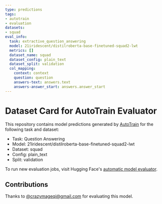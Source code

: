 ```yaml
---
type: predictions
tags:
- autotrain
- evaluation
datasets:
- squad
eval_info:
  task: extractive_question_answering
  model: 21iridescent/distilroberta-base-finetuned-squad2-lwt
  metrics: []
  dataset_name: squad
  dataset_config: plain_text
  dataset_split: validation
  col_mapping:
    context: context
    question: question
    answers-text: answers.text
    answers-answer_start: answers.answer_start
---
```

# Dataset Card for AutoTrain Evaluator

This repository contains model predictions generated by [AutoTrain](https://huggingface.co/autotrain) for the following task and dataset:

* Task: Question Answering
* Model: 21iridescent/distilroberta-base-finetuned-squad2-lwt
* Dataset: squad
* Config: plain_text
* Split: validation

To run new evaluation jobs, visit Hugging Face's [automatic model evaluator](https://huggingface.co/spaces/autoevaluate/model-evaluator).

## Contributions

Thanks to [@crazymageqi@gmail.com](https://huggingface.co/crazymageqi@gmail.com) for evaluating this model.